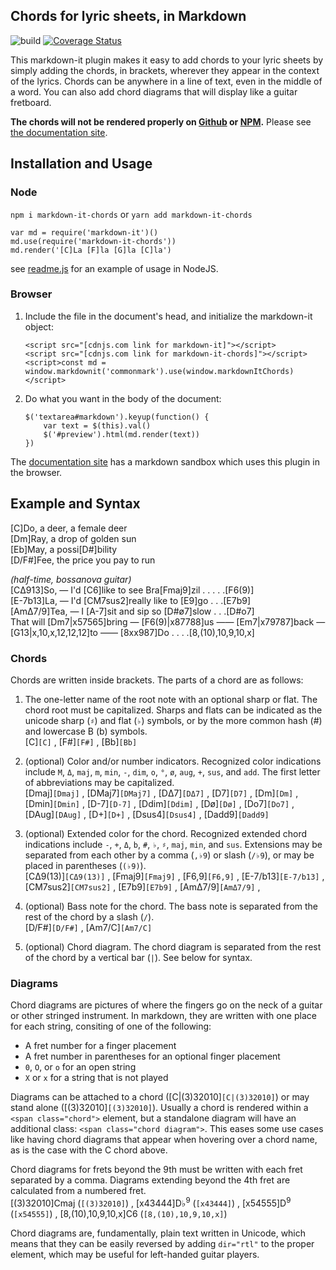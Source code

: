 ## Chords for lyric sheets, in Markdown

![build](https://travis-ci.org/dnotes/markdown-it-chords.svg?branch=master)
[![Coverage Status](https://coveralls.io/repos/github/dnotes/markdown-it-chords/badge.svg?branch=master)](https://coveralls.io/github/dnotes/markdown-it-chords?branch=master)

[Github]: https://github.com/dnotes/markdown-it-chords
[NPM]: https://npmjs.com/package/markdown-it-chords
[Docs]: https://dnotes.github.io/markdown-it-chords/

This markdown-it plugin makes it easy to add chords to your lyric sheets by simply adding the chords, in brackets, wherever they appear in the context of the lyrics. Chords can be anywhere in a line of text, even in the middle of a word. You can also add chord diagrams that will display like a guitar fretboard.

**The chords will not be rendered properly on [Github] or [NPM].** Please see [the documentation site][docs].

## Installation and Usage

### Node

`npm i markdown-it-chords` or `yarn add markdown-it-chords`

```
var md = require('markdown-it')()
md.use(require('markdown-it-chords'))
md.render('[C]La [F]la [G]la [C]la')
```

see [readme.js](https://github.com/dnotes/markdown-it-chords/blob/master/readme.js)
for an example of usage in NodeJS.

### Browser

1.  Include the file in the document's head, and initialize the markdown-it object:
    ```
    <script src="[cdnjs.com link for markdown-it]"></script>
    <script src="[cdnjs.com link for markdown-it-chords]"></script>
    <script>const md = window.markdownit('commonmark').use(window.markdownItChords)</script>
    ```

2. Do what you want in the body of the document:

    ```
    $('textarea#markdown').keyup(function() {
        var text = $(this).val()
        $('#preview').html(md.render(text))
    })
    ```

The [documentation site][Docs] has a markdown sandbox which uses this plugin in the browser.

## Example and Syntax

<!--song-->
[C]Do, a deer, a female deer\
[Dm]Ray, a drop of golden sun\
[Eb]May, a possi[D#]bility\
[D/F#]Fee, the price you pay to run

*(half-time, bossanova guitar)*\
[CΔ913]So, — I'd [C6]like to see Bra[Fmaj9]zil . . . . .[F6(9)]\
[E-7b13]La, — I'd [CM7sus2]really like to [E9]go . . .[E7b9]\
[AmΔ7/9]Tea, — I [A-7]sit and sip so [D#ø7]slow . . .[D#o7]\
That will [Dm7|x57565]bring — [F6(9)|x87788]us —— [Em7|x79787]back — [G13|x,10,x,12,12,12]to —— [8xx987]Do . . . .[8,(10),10,9,10,x]
<!--song-->

### Chords

Chords are written inside brackets. The parts of a chord are as follows:

1. The one-letter name of the root note with an optional sharp or flat. The chord root must be capitalized. Sharps and flats can be indicated as the unicode sharp (`♯`) and flat (`♭`) symbols, or by the more common hash (#) and lowercase B (b) symbols.\
[C]`[C]` ,
[F#]`[F#]` ,
[Bb]`[Bb]`

2. (optional) Color and/or number indicators. Recognized color indications include `M`, `Δ`, `maj`, `m`, `min`, `-`, `dim`, `o`, `°`, `ø`, `aug`, `+`, `sus`, and `add`. The first letter of abbreviations may be capitalized.\
[Dmaj]`[Dmaj]` ,
[DMaj7]`[DMaj7]` ,
[DΔ7]`[DΔ7]` ,
[D7]`[D7]` ,
[Dm]`[Dm]` ,
[Dmin]`[Dmin]` ,
[D-7]`[D-7]` ,
[Ddim]`[Ddim]` ,
[Dø]`[Dø]` ,
[Do7]`[Do7]` ,
[DAug]`[DAug]` ,
[D+]`[D+]` ,
[Dsus4]`[Dsus4]` ,
[Dadd9]`[Dadd9]`

3. (optional) Extended color for the chord. Recognized extended chord indications include `-`, `+`, `Δ`, `b`, `#`, `♭`, `♯`, `maj`, `min`, and `sus`. Extensions may be separated from each other by a comma (`,♭9`) or slash (`/♭9`), or may be placed in parentheses (`(♭9)`).\
[CΔ9(13)]`[CΔ9(13)]` ,
[Fmaj9]`[Fmaj9]` ,
[F6,9]`[F6,9]` ,
[E-7/b13]`[E-7/b13]` ,
[CM7sus2]`[CM7sus2]` ,
[E7b9]`[E7b9]` ,
[AmΔ7/9]`[AmΔ7/9]` ,

4. (optional) Bass note for the chord. The bass note is separated from the rest of the chord by a slash (`/`).\
[D/F#]`[D/F#]` ,
[Am7/C]`[Am7/C]`

5. (optional) Chord diagram. The chord diagram is separated from the rest of the chord by a vertical bar (`|`). See below for syntax.

### Diagrams

Chord diagrams are pictures of where the fingers go on the neck of a guitar or other stringed instrument. In markdown, they are written with one place for each string, consiting of one of the following:
* A fret number for a finger placement
* A fret number in parentheses for an optional finger placement
* `0`, `O`, or `o` for an open string
* `X` or `x` for a string that is not played

Diagrams can be attached to a chord ([C|(3)32010]`[C|(3)32010]`) or may stand alone ([(3)32010]`[(3)32010]`). Usually a chord is rendered within a `<span class="chord">` element, but a standalone diagram will have an additional class: `<span class="chord diagram">`. This eases some use cases like having chord diagrams that appear when hovering over a chord name, as is the case with the C chord above.

Chord diagrams for frets beyond the 9th must be written with each fret separated by a comma. Diagrams extending beyond the 4th fret are calculated from a numbered fret.\
[(3)32010]Cmaj (`[(3)32010]`) ,
[x43444]D♭<sup>9</sup> (`[x43444]`) ,
[x54555]D<sup>9</sup> (`[x54555]`) ,
[8,(10),10,9,10,x]C6 (`[8,(10),10,9,10,x]`)

Chord diagrams are, fundamentally, plain text written in Unicode, which means that they can be easily reversed by adding `dir="rtl"` to the proper element, which may be useful for left-handed guitar players.
